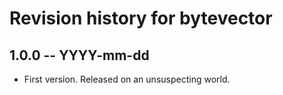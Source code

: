 # Revision history for bytevector

## 1.0.0 -- YYYY-mm-dd

* First version. Released on an unsuspecting world.

